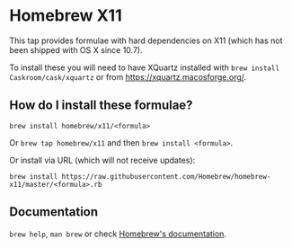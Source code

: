 # Homebrew X11
This tap provides formulae with hard dependencies on X11 (which has not been shipped with OS X since 10.7).

To install these you will need to have XQuartz installed with `brew install Caskroom/cask/xquartz` or from https://xquartz.macosforge.org/.

## How do I install these formulae?
`brew install homebrew/x11/<formula>`

Or `brew tap homebrew/x11` and then `brew install <formula>`.

Or install via URL (which will not receive updates):

```
brew install https://raw.githubusercontent.com/Homebrew/homebrew-x11/master/<formula>.rb
```

## Documentation
`brew help`, `man brew` or check [Homebrew's documentation](https://github.com/Homebrew/brew/tree/master/share/doc/homebrew#readme).
